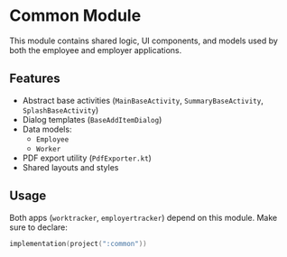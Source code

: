 # Common Module

This module contains shared logic, UI components, and models used by both the employee and employer applications.

## Features

- Abstract base activities (`MainBaseActivity`, `SummaryBaseActivity`, `SplashBaseActivity`)
- Dialog templates (`BaseAddItemDialog`)
- Data models:
    - `Employee`
    - `Worker`
- PDF export utility (`PdfExporter.kt`)
- Shared layouts and styles

## Usage

Both apps (`worktracker`, `employertracker`) depend on this module.
Make sure to declare:
```kotlin
implementation(project(":common"))
